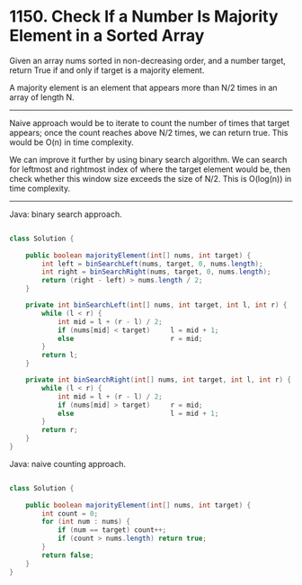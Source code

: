 # 1150. Check If a Number Is Majority Element in a Sorted Array

Given an array nums sorted in non-decreasing order, and a number target, return
True if and only if target is a majority element.

A majority element is an element that appears more than N/2 times in an array
of length N.

---

Naive approach would be to iterate to count the number of times that target
appears; once the count reaches above N/2 times, we can return true. This would
be O(n) in time complexity.

We can improve it further by using binary search algorithm. We can search for
leftmost and rightmost index of where the target element would be, then check
whether this window size exceeds the size of N/2. This is O(log(n)) in time
complexity.

---

Java: binary search approach.

```java

class Solution {
    
    public boolean majorityElement(int[] nums, int target) {
        int left = binSearchLeft(nums, target, 0, nums.length);
        int right = binSearchRight(nums, target, 0, nums.length);
        return (right - left) > nums.length / 2;
    }

    private int binSearchLeft(int[] nums, int target, int l, int r) {
        while (l < r) {
            int mid = l + (r - l) / 2;
            if (nums[mid] < target)     l = mid + 1;
            else                        r = mid;
        }
        return l;
    }

    private int binSearchRight(int[] nums, int target, int l, int r) {
        while (l < r) {
            int mid = l + (r - l) / 2;
            if (nums[mid] > target)     r = mid;
            else                        l = mid + 1;
        }
        return r;
    }
}

```

Java: naive counting approach.

```java

class Solution {
    
    public boolean majorityElement(int[] nums, int target) {
        int count = 0;
        for (int num : nums) {
            if (num == target) count++;
            if (count > nums.length) return true;
        }
        return false;
    }
}

```

